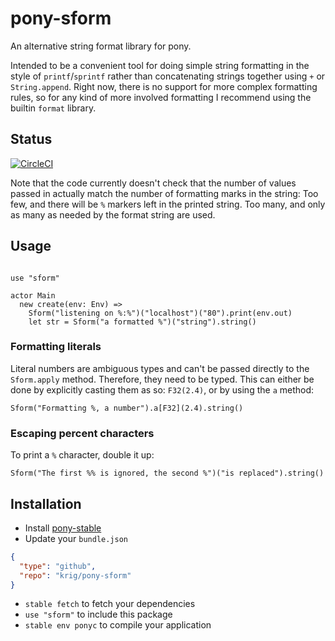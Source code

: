 # pony-sform

An alternative string format library for pony.

Intended to be a convenient tool for doing simple string formatting in
the style of `printf`/`sprintf` rather than concatenating strings
together using `+` or `String.append`. Right now, there is no support
for more complex formatting rules, so for any kind of more involved
formatting I recommend using the builtin `format` library.

## Status

[![CircleCI](https://circleci.com/gh/krig/pony-sform.svg?style=svg)](https://circleci.com/gh/krig/pony-sform)

Note that the code currently doesn't check that the number of
values passed in actually match the number of formatting marks in the
string: Too few, and there will be `%` markers left in the printed
string. Too many, and only as many as needed by the format string are
used.

## Usage

``` pony

use "sform"

actor Main
  new create(env: Env) =>
    Sform("listening on %:%")("localhost")("80").print(env.out)
    let str = Sform("a formatted %")("string").string()

```

### Formatting literals

Literal numbers are ambiguous types and can't be passed directly to
the `Sform.apply` method. Therefore, they need to be typed. This can
either be done by explicitly casting them as so: `F32(2.4)`, or by
using the `a` method:

``` pony
Sform("Formatting %, a number").a[F32](2.4).string()
```

### Escaping percent characters

To print a `%` character, double it up:

```
Sform("The first %% is ignored, the second %")("is replaced").string()
```

## Installation

* Install [pony-stable](https://github.com/ponylang/pony-stable)
* Update your `bundle.json`

```json
{ 
  "type": "github",
  "repo": "krig/pony-sform"
}
```

* `stable fetch` to fetch your dependencies
* `use "sform"` to include this package
* `stable env ponyc` to compile your application
